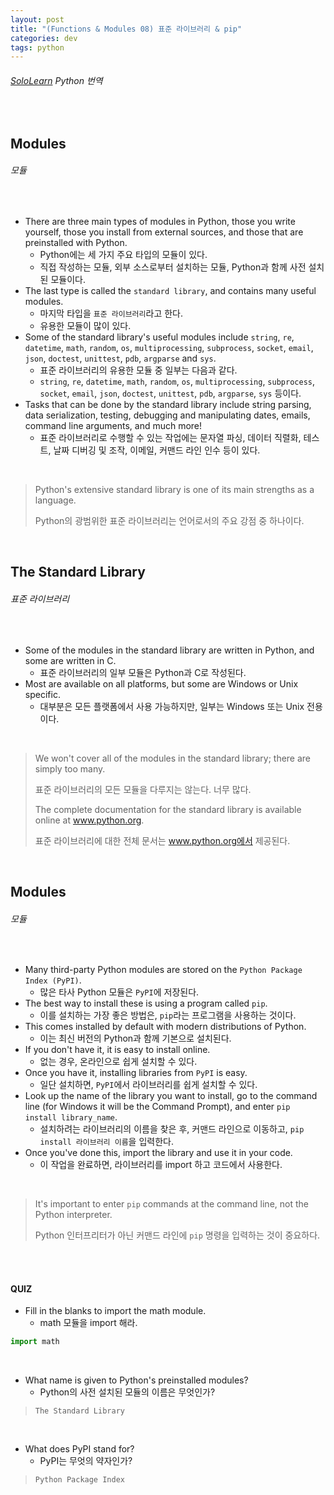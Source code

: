 ```yaml
---
layout: post
title: "(Functions & Modules 08) 표준 라이브러리 & pip"
categories: dev
tags: python
---
```


###### [SoloLearn](https://www.sololearn.com) Python 번역

<br>

## Modules

###### 모듈

<br>

- There are three main types of modules in Python, those you write yourself, those you install from external sources, and those that are preinstalled with Python.
  - Python에는 세 가지 주요 타입의 모듈이 있다.
  - 직접 작성하는 모듈, 외부 소스로부터 설치하는 모듈, Python과 함께 사전 설치된 모듈이다.
- The last type is called the `standard library`, and contains many useful modules.
  - 마지막 타입을 `표준 라이브러리`라고 한다.
  - 유용한 모듈이 많이 있다.
- Some of the standard library's useful modules include `string`, `re`, `datetime`, `math`, `random`, `os`, `multiprocessing`, `subprocess`, `socket`, `email`, `json`, `doctest`, `unittest`, `pdb`, `argparse` and `sys`.
  - 표준 라이브러리의 유용한 모듈 중 일부는 다음과 같다.
  - `string`, `re`, `datetime`, `math`, `random`, `os`, `multiprocessing`, `subprocess`, `socket`, `email`, `json`, `doctest`, `unittest`, `pdb`, `argparse`, `sys` 등이다.
- Tasks that can be done by the standard library include string parsing, data serialization, testing, debugging and manipulating dates, emails, command line arguments, and much more!
  - 표준 라이브러리로 수행할 수 있는 작업에는 문자열 파싱, 데이터 직렬화, 테스트, 날짜 디버깅 및 조작, 이메일, 커맨드 라인 인수 등이 있다.

<br>

> Python's extensive standard library is one of its main strengths as a language.
>
> Python의 광범위한 표준 라이브러리는 언어로서의 주요 강점 중 하나이다.

<br>

## The Standard Library

###### 표준 라이브러리

<br>

- Some of the modules in the standard library are written in Python, and some are written in C.
  - 표준 라이브러리의 일부 모듈은 Python과 C로 작성된다.
- Most are available on all platforms, but some are Windows or Unix specific.
  - 대부분은 모든 플랫폼에서 사용 가능하지만, 일부는 Windows 또는 Unix 전용이다.

<br>

> We won't cover all of the modules in the standard library; there are simply too many.
>
> 표준 라이브러리의 모든 모듈을 다루지는 않는다. 너무 많다.
>
> The complete documentation for the standard library is available online at www.python.org.
>
> 표준 라이브러리에 대한 전체 문서는 www.python.org에서 제공된다.

<br>

## Modules

###### 모듈

<br>

- Many third-party Python modules are stored on the `Python Package Index (PyPI)`.
  - 많은 타사 Python 모듈은 `PyPI`에 저장된다.
- The best way to install these is using a program called `pip`.
  - 이를 설치하는 가장 좋은 방법은, `pip`라는 프로그램을 사용하는 것이다.
- This comes installed by default with modern distributions of Python.
  - 이는 최신 버전의 Python과 함께 기본으로 설치된다.
- If you don't have it, it is easy to install online.
  - 없는 경우, 온라인으로 쉽게 설치할 수 있다.
- Once you have it, installing libraries from `PyPI` is easy.
  - 일단 설치하면, `PyPI`에서 라이브러리를 쉽게 설치할 수 있다.
- Look up the name of the library you want to install, go to the command line (for Windows it will be the Command Prompt), and enter `pip install library_name`.
  - 설치하려는 라이브러리의 이름을 찾은 후, 커맨드 라인으로 이동하고, `pip install 라이브러리 이름`을 입력한다.
- Once you've done this, import the library and use it in your code.
  - 이 작업을 완료하면, 라이브러리를 import 하고 코드에서 사용한다.

<br>

> It's important to enter `pip` commands at the command line, not the Python interpreter.
>
> Python 인터프리터가 아닌 커맨드 라인에 `pip` 명령을 입력하는 것이 중요하다.

<br>

<br>

#### QUIZ

- Fill in the blanks to import the math module.
  - math 모듈을 import 해라.

```python
import math
```

<br>

- What name is given to Python's preinstalled modules?
  - Python의 사전 설치된 모듈의 이름은 무엇인가?

> `The Standard Library`

<br>

- What does PyPI stand for?
  - PyPI는 무엇의 약자인가?

> `Python Package Index`

<br>

<br>
